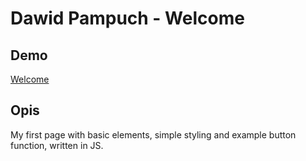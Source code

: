 # Dawid Pampuch - Welcome
## Demo
[Welcome](https://dawidpampuch.github.io/hompage/)
## Opis
My first page with basic elements, simple styling and example button function, written in JS.

